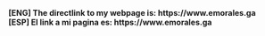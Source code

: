 <b>
[ENG] The directlink to my webpage is: https://www.emorales.ga <br>
[ESP] El link a mi pagina es: https://www.emorales.ga
</b>

